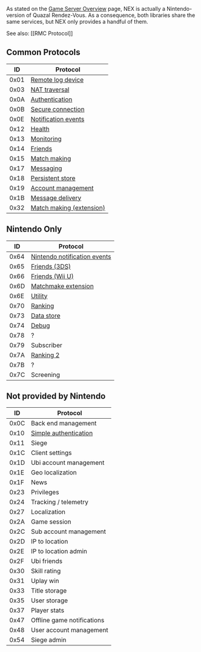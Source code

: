 As stated on the [Game Server Overview](NEX-Overview-(Game-Servers)) page, NEX is actually a Nintendo-version of Quazal Rendez-Vous. As a consequence, both libraries share the same services, but NEX only provides a handful of them.

See also: [[RMC Protocol]]

## Common Protocols
| ID | Protocol |
| --- | --- |
| 0x01 | [Remote log device](Remote-Log-Device-Protocol) |
| 0x03 | [NAT traversal](NAT-Traversal-Protocol) |
| 0x0A | [Authentication](Authentication-Protocol) |
| 0x0B | [Secure connection](Secure-Protocol) |
| 0x0E | [Notification events](Notification-Protocol) |
| 0x12 | [Health](Health-Protocol) |
| 0x13 | [Monitoring](Monitoring-Protocol) |
| 0x14 | [Friends](Friends-Protocol) |
| 0x15 | [Match making](Match-Making-Protocol) |
| 0x17 | [Messaging](Messaging-Protocol) |
| 0x18 | [Persistent store](Persistent-Store-Protocol) |
| 0x19 | [Account management](Account-Management-Protocol) |
| 0x1B | [Message delivery](Message-Delivery-Protocol) |
| 0x32 | [Match making (extension)](Match-Making-Protocol-Ext) |

## Nintendo Only

| ID | Protocol |
| --- | --- |
| 0x64 | [Nintendo notification events](Nintendo-Notification-Event-Protocol) |
| 0x65 | [Friends (3DS)](Friends-Protocol-(3DS)) |
| 0x66 | [Friends (Wii U)](Friends-Protocol-(Wii-U)) |
| 0x6D | [Matchmake extension](Matchmake-Extension-Protocol) |
| 0x6E | [Utility](Utility-Protocol) |
| 0x70 | [Ranking](Ranking-Protocol) |
| 0x73 | [Data store](Data-Store-Protocol) |
| 0x74 | [Debug](Debug-Protocol) |
| 0x78 | ? |
| 0x79 | Subscriber |
| 0x7A | [Ranking 2](Ranking-Protocol-2) |
| 0x7B | ? |
| 0x7C | Screening |

## Not provided by Nintendo
| ID | Protocol |
| --- | --- |
| 0x0C | Back end management |
| 0x10 | [Simple authentication](Simple-Authentication-Protocol) |
| 0x11 | Siege |
| 0x1C | Client settings |
| 0x1D | Ubi account management |
| 0x1E | Geo localization |
| 0x1F | News |
| 0x23 | Privileges |
| 0x24 | Tracking / telemetry |
| 0x27 | Localization |
| 0x2A | Game session |
| 0x2C | Sub account management |
| 0x2D | IP to location |
| 0x2E | IP to location admin |
| 0x2F | Ubi friends |
| 0x30 | Skill rating |
| 0x31 | Uplay win |
| 0x33 | Title storage |
| 0x35 | User storage |
| 0x37 | Player stats |
| 0x47 | Offline game notifications |
| 0x48 | User account management |
| 0x54 | Siege admin |
